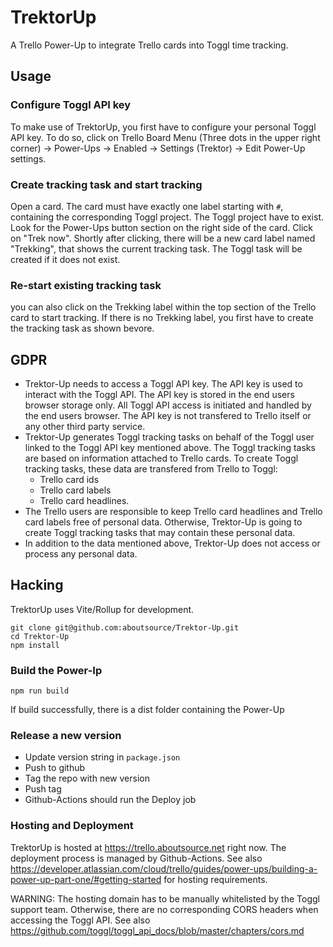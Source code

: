 # TrektorUp

A Trello Power-Up to integrate Trello cards into Toggl time tracking.

## Usage

### Configure Toggl API key

To make use of TrektorUp, you first have to configure your personal Toggl API
key. To do so, click on Trello Board Menu (Three dots in the upper right
corner) -> Power-Ups -> Enabled -> Settings (Trektor) -> Edit Power-Up
settings.

### Create tracking task and start tracking

Open a card. The card must have exactly one label starting with `#`, containing
the corresponding Toggl project. The Toggl project have to exist. Look for the
Power-Ups button section on the right side of the card. Click on "Trek now".
Shortly after clicking, there will be a new card label named "Trekking", that
shows the current tracking task. The Toggl task will be created if it does not
exist.

### Re-start existing tracking task

you can also click on the Trekking label within the top section of the Trello
card to start tracking. If there is no Trekking label, you first have to create
the tracking task as shown bevore.

## GDPR

* Trektor-Up needs to access a Toggl API key. The API key is used to interact
  with the Toggl API. The API key is stored in the end users browser storage
  only. All Toggl API access is initiated and handled by the end users browser.
  The API key is not transfered to Trello itself or any other third party
  service.
* Trektor-Up generates Toggl tracking tasks on behalf of the Toggl user linked
  to the Toggl API key mentioned above. The Toggl tracking tasks are based on
  information attached to Trello cards. To create Toggl tracking tasks, these
  data are transfered from Trello to Toggl:
    * Trello card ids
    * Trello card labels
    * Trello card headlines.
* The Trello users are responsible to keep Trello card headlines and Trello
  card labels free of personal data. Otherwise, Trektor-Up is going to create
  Toggl tracking tasks that may contain these personal data.
* In addition to the data mentioned above, Trektor-Up does not access or
  process any personal data.

## Hacking

TrektorUp uses Vite/Rollup for development.

    git clone git@github.com:aboutsource/Trektor-Up.git
    cd Trektor-Up
    npm install

### Build the Power-Ip

    npm run build

If build successfully, there is a dist folder containing the Power-Up

### Release a new version

* Update version string in `package.json`
* Push to github
* Tag the repo with new version
* Push tag
* Github-Actions should run the Deploy job

### Hosting and Deployment

TrektorUp is hosted at https://trello.aboutsource.net right now. The deployment
process is managed by Github-Actions. See also
https://developer.atlassian.com/cloud/trello/guides/power-ups/building-a-power-up-part-one/#getting-started
for hosting requirements.

WARNING: The hosting domain has to be manually whitelisted by the Toggl support
team. Otherwise, there are no corresponding CORS headers when accessing the
Toggl API. See also
https://github.com/toggl/toggl_api_docs/blob/master/chapters/cors.md
